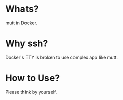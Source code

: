 # Whats?
mutt in Docker.

# Why ssh?
Docker's TTY is broken to use complex app like mutt.

# How to Use?
Please think by yourself.
